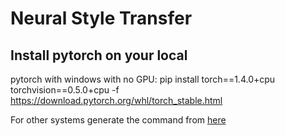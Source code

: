 # Neural Style Transfer


## Install pytorch on your local
pytorch with windows with no GPU: pip install torch==1.4.0+cpu torchvision==0.5.0+cpu -f https://download.pytorch.org/whl/torch_stable.html

For other systems generate the command from [here](https://pytorch.org/get-started/locally/)